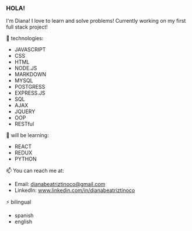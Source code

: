 
### HOLA! 
I'm Diana! I love to learn and solve problems! Currently working on my first full stack project! 


🔭 technologies:               
- JAVASCRIPT
- CSS 
- HTML
- NODE.JS
- MARKDOWN
- MYSQL
- POSTGRESS
- EXPRESS.JS
- SQL
- AJAX 
- JQUERY
- OOP
- RESTful 

🌱  will be learning: 
- REACT 
- REDUX
- PYTHON

📫  You can reach me at: 

- Email: dianabeatriztinoco@gmail.com
- LinkedIn: www.linkedin.com/in/dianabeatriztinoco

⚡ bilingual
- spanish 
- english 

<!--
**dianabeatriztinoco/dianabeatriztinoco** is a ✨ _special_ ✨ repository because its `README.md` (this file) appears on your GitHub profile.


-->
